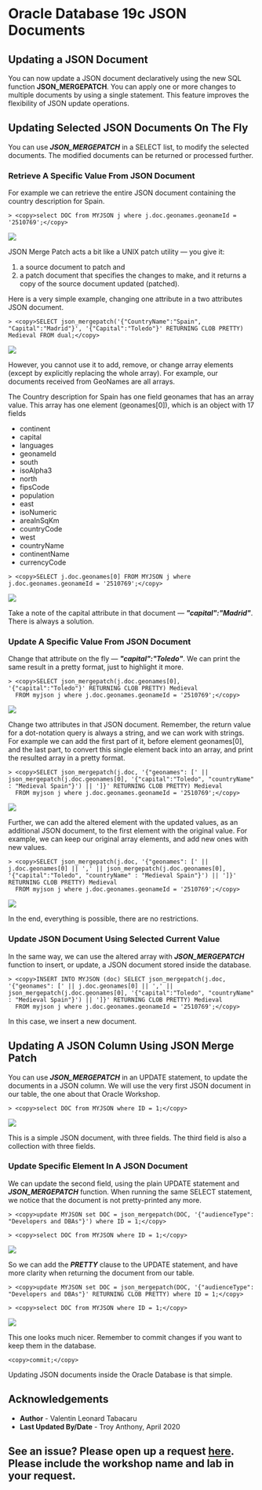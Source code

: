 # Oracle Database 19c JSON Documents

## Updating a JSON Document

You can now update a JSON document declaratively using the new SQL function **JSON_MERGEPATCH**. You can apply one or more changes to multiple documents by using a single statement. This feature improves the flexibility of JSON update operations.

## Updating Selected JSON Documents On The Fly

You can use ***JSON_MERGEPATCH*** in a SELECT list, to modify the selected documents. The modified documents can be returned or processed further.

### Retrieve A Specific Value From JSON Document

For example we can retrieve the entire JSON document containing the country description for Spain.

````
> <copy>select DOC from MYJSON j where j.doc.geonames.geonameId = '2510769';</copy>
````

![](../images/updateJsonDoc_1.png)

JSON Merge Patch acts a bit like a UNIX patch utility — you give it:
1. a source document to patch and
2. a patch document that specifies the changes to make, and it returns a copy of the source document updated (patched).

Here is a very simple example, changing one attribute in a two attributes JSON document.

````
> <copy>SELECT json_mergepatch('{"CountryName":"Spain", "Capital":"Madrid"}', '{"Capital":"Toledo"}' RETURNING CLOB PRETTY) Medieval FROM dual;</copy>
````
![](../images/updateJsonDoc_2.png)

However, you cannot use it to add, remove, or change array elements (except by explicitly replacing the whole array). For example, our documents received from GeoNames are all arrays.

The Country description for Spain has one field geonames that has an array value. This array has one element (geonames[0]), which is an object with 17 fields
- continent
- capital
- languages
- geonameId
- south
- isoAlpha3
- north
- fipsCode
- population
- east
- isoNumeric
- areaInSqKm
- countryCode
- west
- countryName
- continentName
- currencyCode

````
> <copy>SELECT j.doc.geonames[0] FROM MYJSON j where j.doc.geonames.geonameId = '2510769';</copy>
````

![](../images/updateJsonDoc_3.png)

Take a note of the capital attribute in that document — ***"capital":"Madrid"***. There is always a solution.

### Update A Specific Value From JSON Document

Change that attribute on the fly — ***"capital":"Toledo"***. We can print the same result in a pretty format, just to highlight it more.

````
> <copy>SELECT json_mergepatch(j.doc.geonames[0], '{"capital":"Toledo"}' RETURNING CLOB PRETTY) Medieval
  FROM myjson j where j.doc.geonames.geonameId = '2510769';</copy>
````

![](../images/updateJsonDoc_4.png)

Change two attributes in that JSON document. Remember, the return value for a dot-notation query is always a string, and we can work with strings. For example we can add the first part of it, before element geonames[0], and the last part, to convert this single element back into an array, and print the resulted array in a pretty format.

````
> <copy>SELECT json_mergepatch(j.doc, '{"geonames": [' || json_mergepatch(j.doc.geonames[0], '{"capital":"Toledo", "countryName" : "Medieval Spain"}') || ']}' RETURNING CLOB PRETTY) Medieval
  FROM myjson j where j.doc.geonames.geonameId = '2510769';</copy>
````
![](../images/updateJsonDoc_5.png)

Further, we can add the altered element with the updated values, as an additional JSON document, to the first element with the original value. For example, we can keep our original array elements, and add new ones with new values.

````
> <copy>SELECT json_mergepatch(j.doc, '{"geonames": [' || j.doc.geonames[0] || ',' || json_mergepatch(j.doc.geonames[0], '{"capital":"Toledo", "countryName" : "Medieval Spain"}') || ']}' RETURNING CLOB PRETTY) Medieval
  FROM myjson j where j.doc.geonames.geonameId = '2510769';</copy>
````
![](../images/updateJsonDoc_6.png)

In the end, everything is possible, there are no restrictions.

### Update JSON Document Using Selected Current Value

In the same way, we can use the altered array with ***JSON_MERGEPATCH*** function to insert, or update, a JSON document stored inside the database.

````
> <copy>INSERT INTO MYJSON (doc) SELECT json_mergepatch(j.doc, '{"geonames": [' || j.doc.geonames[0] || ',' || json_mergepatch(j.doc.geonames[0], '{"capital":"Toledo", "countryName" : "Medieval Spain"}') || ']}' RETURNING CLOB PRETTY) Medieval
  FROM myjson j where j.doc.geonames.geonameId = '2510769';</copy>
````

In this case, we insert a new document.

## Updating A JSON Column Using JSON Merge Patch

You can use ***JSON_MERGEPATCH*** in an UPDATE statement, to update the documents in a JSON column. We will use the very first JSON document in our table, the one about that Oracle Workshop.

````
> <copy>select DOC from MYJSON where ID = 1;</copy>
````
![](../images/updateJsonDoc_7.png)

This is a simple JSON document, with three fields. The third field is also a collection with three fields.

### Update Specific Element In A JSON Document

We can update the second field, using the plain UPDATE statement and ***JSON_MERGEPATCH*** function. When running the same SELECT statement, we notice that the document is not pretty-printed any more.

````
> <copy>update MYJSON set DOC = json_mergepatch(DOC, '{"audienceType": "Developers and DBAs"}') where ID = 1;</copy>
````

````
> <copy>select DOC from MYJSON where ID = 1;</copy>
````
![](../images/updateJsonDoc_8.png)

So we can add the ***PRETTY*** clause to the UPDATE statement, and have more clarity when returning the document from our table.

````
> <copy>update MYJSON set DOC = json_mergepatch(DOC, '{"audienceType": "Developers and DBAs"}' RETURNING CLOB PRETTY) where ID = 1;</copy>
````

````
> <copy>select DOC from MYJSON where ID = 1;</copy>
````
![](../images/updateJsonDoc_9.png)

This one looks much nicer. Remember to commit changes if you want to keep them in the database.

````
<copy>commit;</copy>
````

Updating JSON documents inside the Oracle Database is that simple.

## Acknowledgements

- **Author** - Valentin Leonard Tabacaru
- **Last Updated By/Date** - Troy Anthony, April 2020

See an issue?  Please open up a request [here](https://github.com/oracle/learning-library/issues).   Please include the workshop name and lab in your request. 
---
